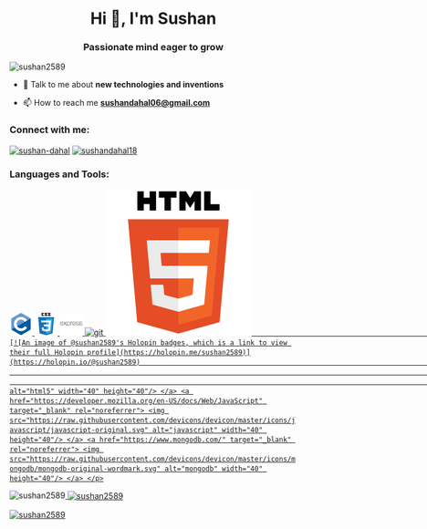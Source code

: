 <h1 align="center">Hi 👋, I'm Sushan</h1>
<h3 align="center">Passionate mind eager to grow</h3>

<p align="left"> <img src="https://komarev.com/ghpvc/?username=sushan2589&label=Profile%20views&color=0e75b6&style=flat" alt="sushan2589" /> </p>

- 💬 Talk to me about **new technologies and inventions**

- 📫 How to reach me **sushandahal06@gmail.com**

<h3 align="left">Connect with me:</h3>
<p align="left">
<a href="https://linkedin.com/in/sushan-dahal" target="blank"><img align="center" src="https://raw.githubusercontent.com/rahuldkjain/github-profile-readme-generator/master/src/images/icons/Social/linked-in-alt.svg" alt="sushan-dahal" height="30" width="40" /></a>
<a href="https://instagram.com/sushandahal18" target="blank"><img align="center" src="https://raw.githubusercontent.com/rahuldkjain/github-profile-readme-generator/master/src/images/icons/Social/instagram.svg" alt="sushandahal18" height="30" width="40" /></a>
</p>

<h3 align="left">Languages and Tools:</h3>
<p align="left"> <a href="https://www.cprogramming.com/" target="_blank" rel="noreferrer"> <img src="https://raw.githubusercontent.com/devicons/devicon/master/icons/c/c-original.svg" alt="c" width="40" height="40"/> </a> <a href="https://www.w3schools.com/css/" target="_blank" rel="noreferrer"> <img src="https://raw.githubusercontent.com/devicons/devicon/master/icons/css3/css3-original-wordmark.svg" alt="css3" width="40" height="40"/> </a> <a href="https://expressjs.com" target="_blank" rel="noreferrer"> <img src="https://raw.githubusercontent.com/devicons/devicon/master/icons/express/express-original-wordmark.svg" alt="express" width="40" height="40"/> </a> <a href="https://git-scm.com/" target="_blank" rel="noreferrer"> <img src="https://www.vectorlogo.zone/logos/git-scm/git-scm-icon.svg" alt="git" width="40" height="40"/> </a> <a href="https://www.w3.org/html/" target="_blank" rel="noreferrer"> <img src="https://raw.githubusercontent.com/devicons/devicon/master/icons/html5/html5-original-wordmark.svg" 

                                                                                                                                                                                                                                                                                                                                                                                    [![An image of @sushan2589's Holopin badges, which is a link to view their full Holopin profile](https://holopin.me/sushan2589)](https://holopin.io/@sushan2589)                                                                                                                                                                                                                                                                                                                                                                                                                                                                                                                                                             
                                                                                                                                                                                                                                                                                                                                                                                                                                                                                                                                                                                                                                                                                                                                                                                                                                                                                                                                                 
                                                                                                                                                                                                                                                                                                                                                                                                                                                                                                                                                                                                                                                                                                                                                                                                                                                                                                                                                 alt="html5" width="40" height="40"/> </a> <a href="https://developer.mozilla.org/en-US/docs/Web/JavaScript" target="_blank" rel="noreferrer"> <img src="https://raw.githubusercontent.com/devicons/devicon/master/icons/javascript/javascript-original.svg" alt="javascript" width="40" height="40"/> </a> <a href="https://www.mongodb.com/" target="_blank" rel="noreferrer"> <img src="https://raw.githubusercontent.com/devicons/devicon/master/icons/mongodb/mongodb-original-wordmark.svg" alt="mongodb" width="40" height="40"/> </a> </p>

<p><img align="left" src="https://github-readme-stats.vercel.app/api/top-langs?username=sushan2589&show_icons=true&locale=en&layout=compact" alt="sushan2589" /></p>

<p>&nbsp;<img align="center" src="https://github-readme-stats.vercel.app/api?username=sushan2589&show_icons=true&locale=en" alt="sushan2589" /></p>

<p><img align="center" src="https://github-readme-streak-stats.herokuapp.com/?user=sushan2589&" alt="sushan2589" /></p>
